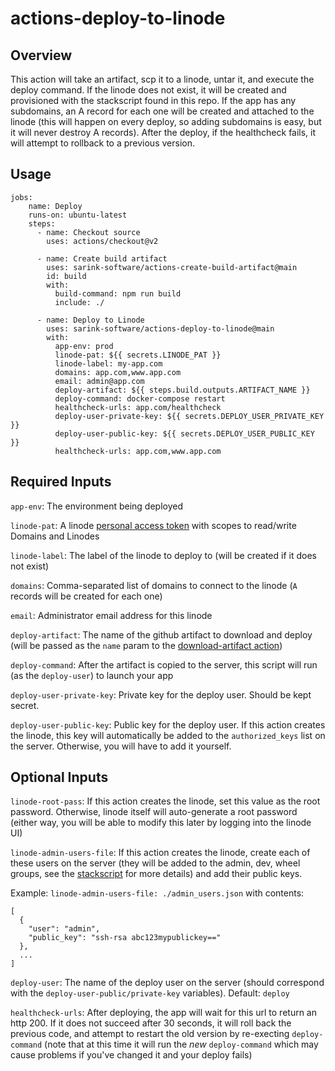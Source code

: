 # actions-deploy-to-linode

## Overview

This action will take an artifact, scp it to a linode, untar it, and execute the deploy command. If the linode does not exist, it will be created and provisioned with the stackscript found in this repo. If the app has any subdomains, an A record for each one will be created and attached to the linode (this will happen on every deploy, so adding subdomains is easy, but it will never destroy A records). After the deploy, if the healthcheck fails, it will attempt to rollback to a previous version.

## Usage

```
jobs:
    name: Deploy
    runs-on: ubuntu-latest
    steps:
      - name: Checkout source
        uses: actions/checkout@v2

      - name: Create build artifact
        uses: sarink-software/actions-create-build-artifact@main
        id: build
        with:
          build-command: npm run build
          include: ./

      - name: Deploy to Linode
        uses: sarink-software/actions-deploy-to-linode@main
        with:
          app-env: prod
          linode-pat: ${{ secrets.LINODE_PAT }}
          linode-label: my-app.com
          domains: app.com,www.app.com
          email: admin@app.com
          deploy-artifact: ${{ steps.build.outputs.ARTIFACT_NAME }}
          deploy-command: docker-compose restart
          healthcheck-urls: app.com/healthcheck
          deploy-user-private-key: ${{ secrets.DEPLOY_USER_PRIVATE_KEY }}
          deploy-user-public-key: ${{ secrets.DEPLOY_USER_PUBLIC_KEY }}
          healthcheck-urls: app.com,www.app.com
```

## Required Inputs

`app-env`: The environment being deployed

`linode-pat`: A linode [personal access token](https://www.linode.com/docs/products/tools/linode-api/guides/get-access-token/) with scopes to read/write Domains and Linodes

`linode-label`: The label of the linode to deploy to (will be created if it does not exist)

`domains`: Comma-separated list of domains to connect to the linode (`A` records will be created for each one)

`email`: Administrator email address for this linode

`deploy-artifact`: The name of the github artifact to download and deploy (will be passed as the `name` param to the [download-artifact action](https://github.com/actions/download-artifact))

`deploy-command`: After the artifact is copied to the server, this script will run (as the `deploy-user`) to launch your app

`deploy-user-private-key`: Private key for the deploy user. Should be kept secret.

`deploy-user-public-key`: Public key for the deploy user. If this action creates the linode, this key will automatically be added to the `authorized_keys` list on the server. Otherwise, you will have to add it yourself.

## Optional Inputs

`linode-root-pass`: If this action creates the linode, set this value as the root password. Otherwise, linode itself will auto-generate a root password (either way, you will be able to modify this later by logging into the linode UI)

`linode-admin-users-file`: If this action creates the linode, create each of these users on the server (they will be added to the admin, dev, wheel groups, see the [stackscript](https://github.com/sarink-software/actions-deploy-to-linode/blob/main/stackscript.sh) for more details) and add their public keys.

Example: `linode-admin-users-file: ./admin_users.json` with contents:

```
[
  {
    "user": "admin",
    "public_key": "ssh-rsa abc123mypublickey=="
  },
  ...
]
```

`deploy-user`: The name of the deploy user on the server (should correspond with the `deploy-user-public/private-key` variables). Default: `deploy`

`healthcheck-urls`: After deploying, the app will wait for this url to return an http 200. If it does not succeed after 30 seconds, it will roll back the previous code, and attempt to restart the old version by re-execting `deploy-command` (note that at this time it will run the _new_ `deploy-command` which may cause problems if you've changed it and your deploy fails)
